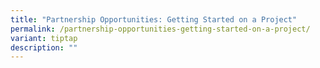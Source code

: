 ```yaml
---
title: "Partnership Opportunities: Getting Started on a Project"
permalink: /partnership-opportunities-getting-started-on-a-project/
variant: tiptap
description: ""
---
```

